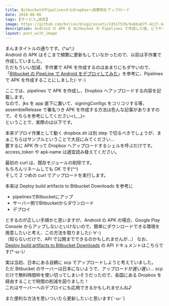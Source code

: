 ```yaml
---
title: BitbucketのPipelinesからDropboxへ成果物をアップロード
date: 2018-06-06
tags: [サービス,技術]
image: https://github.com/bvlion/blog2/assets/24517539/0a6ba87f-4c27-4a24-a0f3-85a6b12e5b70
description: Android の APK を Bitbucket の Pipelines で作成した後、どうやって取得しようか悩んだ結果 Dropbox にアップすることにした備忘録です(･∀･)
layout: post_with_image
---
```


まんまタイトルの通りです。(^ω^;)  
Android の APK はそこまで頻繁に更新もしていなかったので、以前は手作業で作成していました。  
ただもういい加減、手作業で APK を作成するのはあまりにもダサいので、「[Bitbucket の PipeLine で Android をデプロイしてみた](https://qiita.com/kenyop/items/aae55649e6c4cfc056d4)」を参考に、Pipelines で APK を作成することにしました(･∀･)

ここでは、pipelines で APK を作成し、Dropbox へアップロードする内容を記載します。  
なので、jks を app 直下に置いて、signingConfigs をコリコリする等、assembleRelease で署名つき APK を作成する方法は色んな記事がありますので、そちらを参考にしてください<(_ _)>  
ということで、実際のは以下です。


<script src="https://gist.github.com/bvlion/06e3cc20fffca851163734b89896f5cf.js"></script>


本来デプロイ作業として動く dropbox.sh は別 step で切るべきでしょうが、まぁこちらはサンプルということで大目にみてください…  
要するに APK 作って Dropbox へアップロードするシェルを呼ぶだけです。  
access_token や apk-name は適宜読み替えてください。

最初の curl は、既存モジュールの削除です。  
もちろんリネームしても OK です(^^)  
そして 2 つめの curl でアップロードを実行します。

本来は Deploy build artifacts to Bitbucket Downloads を参考に

- pipelinesでBitbucketにアップ
- サーバー側でBitbucketからダウンロード
- デプロイ

とするのが正しい手順かと思いますが、Android の APK の場合、Google Play Console からアップしないといけないので、簡単にダウンロードできる環境を用意したいと考え、この方法を取りました(･∀･)  
（知らないだけで、API で公開までできるのかもしれませんが…） 
なお、[Deploy build artifacts to Bitbucket Downloads](https://confluence.atlassian.com/bitbucket/deploy-build-artifacts-to-bitbucket-downloads-872124574.html) の API ドキュメントはこちらです(*･ω･)ﾉ

実は当初、日本にある自鯖に scp でアップロードしようと考えていました。  
ただ Bitbucket のサーバーは日本にないようで、アップロードが遅い遅い… 
scp だけで無料時間枠を使い切ってしまいそうだったので、各国にある Dropbox を経由することで時間の削減を図りました！  
これはサーバーへのデプロイにも応用できるかもしれませんね♪

また便利な方法を思いついたら更新したいと思います(`･ω･´)

